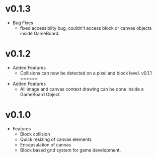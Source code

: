 v0.1.3
======
- Bug Fixes
	- fixed accessibilty bug, couldn't access block or canvas objects inside GameBoard.

v0.1.2
======
- Added Features
	- Collisions can now be detected on a pixel and block level.
v0.1.1
======
- Added Features
	- All image and canvas context drawing can be done inside a GameBoard Object.

v0.1.0
======
- Features
	- Block collision
	- Quick resizing of canvas elements
	- Encapsulation of canvas
	- Block based grid system for game development.